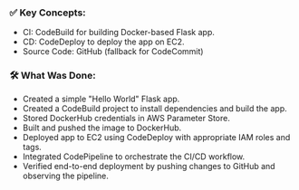 ### ✅ Key Concepts:
- CI: CodeBuild for building Docker-based Flask app.
- CD: CodeDeploy to deploy the app on EC2.
- Source Code: GitHub (fallback for CodeCommit)

### 🛠️ What Was Done:
- Created a simple "Hello World" Flask app.
- Created a CodeBuild project to install dependencies and build the app.
- Stored DockerHub credentials in AWS Parameter Store.
- Built and pushed the image to DockerHub.
- Deployed app to EC2 using CodeDeploy with appropriate IAM roles and tags.
- Integrated CodePipeline to orchestrate the CI/CD workflow.
- Verified end-to-end deployment by pushing changes to GitHub and observing the pipeline.
